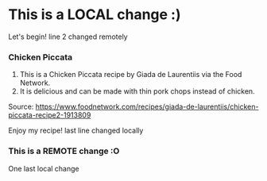 
# This is a LOCAL change :)

Let's begin!
line 2 changed remotely

### Chicken Piccata

1. This is a Chicken Piccata recipe by Giada de Laurentiis via the Food Network.
2. It is delicious and can be made with thin pork chops instead of chicken.

Source: https://www.foodnetwork.com/recipes/giada-de-laurentiis/chicken-piccata-recipe2-1913809

Enjoy my recipe!
last line changed locally

### This is a REMOTE change :O

One last local change